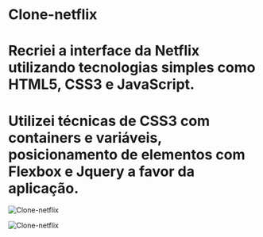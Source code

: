 # Clone-netflix

# Recriei a interface da Netflix utilizando tecnologias simples como HTML5, CSS3 e JavaScript.
# Utilizei técnicas de CSS3 com containers e variáveis, posicionamento de elementos com Flexbox e Jquery a favor da aplicação.


![Clone-netflix]() 

![Clone-netflix]() 
